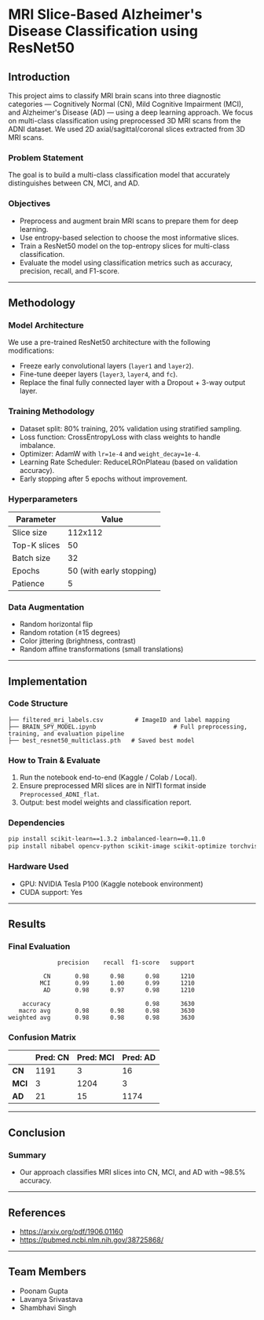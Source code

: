 # MRI Slice-Based Alzheimer's Disease Classification using ResNet50

## Introduction

This project aims to classify MRI brain scans into three diagnostic categories — Cognitively Normal (CN), Mild Cognitive Impairment (MCI), and Alzheimer's Disease (AD) — using a deep learning approach. We focus on multi-class classification using preprocessed 3D MRI scans from the ADNI dataset. We used 2D axial/sagittal/coronal slices extracted from 3D MRI scans.

### Problem Statement

The goal is to build a multi-class classification model that accurately distinguishes between CN, MCI, and AD.

### Objectives

- Preprocess and augment brain MRI scans to prepare them for deep learning.
- Use entropy-based selection to choose the most informative slices.
- Train a ResNet50 model on the top-entropy slices for multi-class classification.
- Evaluate the model using classification metrics such as accuracy, precision, recall, and F1-score.

---

## Methodology

### Model Architecture

We use a pre-trained ResNet50 architecture with the following modifications:
- Freeze early convolutional layers (`layer1` and `layer2`).
- Fine-tune deeper layers (`layer3`, `layer4`, and `fc`).
- Replace the final fully connected layer with a Dropout + 3-way output layer.

### Training Methodology

- Dataset split: 80% training, 20% validation using stratified sampling.
- Loss function: CrossEntropyLoss with class weights to handle imbalance.
- Optimizer: AdamW with `lr=1e-4` and `weight_decay=1e-4`.
- Learning Rate Scheduler: ReduceLROnPlateau (based on validation accuracy).
- Early stopping after 5 epochs without improvement.

### Hyperparameters

| Parameter          | Value         |
|-------------------|---------------|
| Slice size        | 112x112       |
| Top-K slices      | 50            |
| Batch size        | 32            |
| Epochs            | 50 (with early stopping) |
| Patience          | 5             |

### Data Augmentation

- Random horizontal flip
- Random rotation (±15 degrees)
- Color jittering (brightness, contrast)
- Random affine transformations (small translations)

---

## Implementation

### Code Structure

```
├── filtered_mri_labels.csv         # ImageID and label mapping
├── BRAIN_SPY_MODEL.ipynb                      # Full preprocessing, training, and evaluation pipeline
├── best_resnet50_multiclass.pth   # Saved best model
```

### How to Train & Evaluate

1. Run the notebook end-to-end (Kaggle / Colab / Local).
2. Ensure preprocessed MRI slices are in NIfTI format inside `Preprocessed_ADNI_flat`.
3. Output: best model weights and classification report.

### Dependencies

```bash
pip install scikit-learn==1.3.2 imbalanced-learn==0.11.0
pip install nibabel opencv-python scikit-image scikit-optimize torchvision
```

### Hardware Used

- GPU: NVIDIA Tesla P100 (Kaggle notebook environment)
- CUDA support: Yes

---

## Results

### Final Evaluation

```
              precision    recall  f1-score   support

          CN       0.98      0.98      0.98      1210
         MCI       0.99      1.00      0.99      1210
          AD       0.98      0.97      0.98      1210

    accuracy                           0.98      3630
   macro avg       0.98      0.98      0.98      3630
weighted avg       0.98      0.98      0.98      3630
```

### Confusion Matrix

|           | Pred: CN | Pred: MCI | Pred: AD |
|-----------|----------|-----------|----------|
| **CN**    |   1191   |    3     |   16      |
| **MCI**   |    3     |   1204    |   3      |
| **AD**    |    21    |    15     | 1174     |


---

## Conclusion

### Summary

- Our approach classifies MRI slices into CN, MCI, and AD with ~98.5% accuracy.



---

## References

- https://arxiv.org/pdf/1906.01160
- https://pubmed.ncbi.nlm.nih.gov/38725868/


---

## Team Members

- Poonam Gupta
- Lavanya Srivastava 
- Shambhavi Singh
